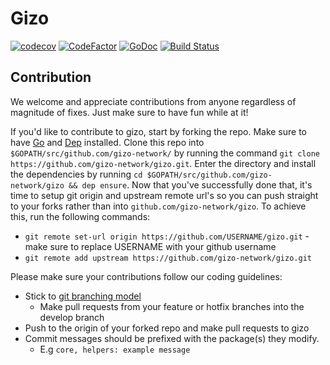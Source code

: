 # Gizo 
[![codecov](https://codecov.io/gh/gizo-network/gizo/branch/master/graph/badge.svg)](https://codecov.io/gh/gizo-network/gizo)
[![CodeFactor](https://www.codefactor.io/repository/github/gizo-network/gizo/badge)](https://www.codefactor.io/repository/github/gizo-network/gizo)
[![GoDoc](https://godoc.org/github.com/gizo-network/gizo?status.svg)](https://godoc.org/github.com/gizo-network/gizo)
[![Build Status](https://semaphoreci.com/api/v1/gizo-network/gizo/branches/master/badge.svg)](https://semaphoreci.com/gizo-network/gizo)

## Contribution
We welcome and appreciate contributions from anyone regardless of magnitude of fixes. Just make sure to have fun while at it!

If you'd like to contribute to gizo, start by forking the repo. Make sure to have [Go](https://golang.org/doc/install) and [Dep](https://golang.github.io/dep/docs/installation.html) installed. Clone this repo into `$GOPATH/src/github.com/gizo-network/` by running the command `git clone https://github.com/gizo-network/gizo.git`. Enter the directory and install the dependencies by running `cd $GOPATH/src/github.com/gizo-network/gizo && dep ensure`. Now that you've successfully done that, it's time to setup git origin and upstream remote url's so you can push straight to your forks rather than into `github.com/gizo-network/gizo`. To achieve this, run the following commands:
* `git remote set-url origin https://github.com/USERNAME/gizo.git` - make sure to replace USERNAME with your github username
* `git remote add upstream https://github.com/gizo-network/gizo.git`

Please make sure your contributions follow our coding guidelines:
* Stick to [git branching model](http://nvie.com/posts/a-successful-git-branching-model/)
    * Make pull requests from your feature or hotfix branches into the develop branch
* Push to the origin of your forked repo and make pull requests to gizo 
* Commit messages should be prefixed with the package(s) they modify.
    * E.g `core, helpers: example message`